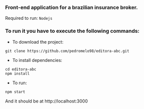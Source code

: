 ### Front-end application for a brazilian insurance broker.

Required to run: `Nodejs`

### To run it you have to execute the following commands:
* To download the project:
```
git clone https://github.com/pedromelo98/editora-abc.git
```
* To install dependencies:
```
cd editora-abc
npm install
```
* To run:
```
npm start
```
And it should be at http://localhost:3000
